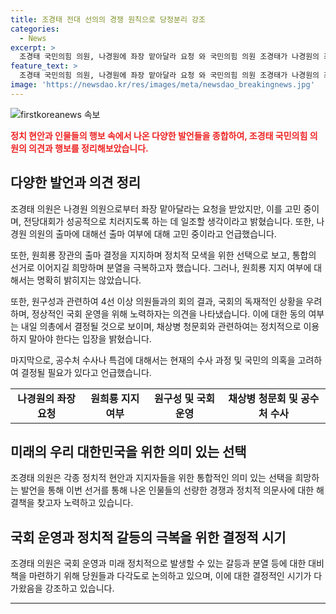 ```yaml
---
title: 조경태 전대 선의의 경쟁 원칙으로 당정분리 강조
categories:
  - News
excerpt: >
  조경태 국민의힘 의원, 나경원에 좌장 맡아달라 요청 와 국민의힘 의원 조경태가 나경원의 좌장 제의와 원희룡 출마, 채상병 청문회, 공수처 수사, 원 구성 관련 등 여론을 끌 것을 전망. 나경원 출마 가까워지며 통합의 정치를 강조하고, 친윤, 원희룡 지지에 대한 계파 극복을 희망한다는 전달. 특검 가능성 제기하며, 내일 의총에서 결론이 나올 가능성도 언급. 공수처 수사가 미흡할 경우 특검을 필요로 한다는 주장을 전하며, 채상병 청문회에 대한 문제를 다뤄 공수처 수사가 미흡한 경우 특검을 요구해야 한다는 견해를 밝히는 등 다양한 정책적 입장을 보여줬습니다.
feature_text: >
  조경태 국민의힘 의원, 나경원에 좌장 맡아달라 요청 와 국민의힘 의원 조경태가 나경원의 좌장 제의와 원희룡 출마, 채상병 청문회, 공수처 수사, 원 구성 관련 등 여론을 끌 것을 전망. 나경원 출마 가까워지며 통합의 정치를 강조하고, 친윤, 원희룡 지지에 대한 계파 극복을 희망한다는 전달. 특검 가능성 제기하며, 내일 의총에서 결론이 나올 가능성도 언급. 공수처 수사가 미흡할 경우 특검을 필요로 한다는 주장을 전하며, 채상병 청문회에 대한 문제를 다뤄 공수처 수사가 미흡한 경우 특검을 요구해야 한다는 견해를 밝히는 등 다양한 정책적 입장을 보여줬습니다.
image: 'https://newsdao.kr/res/images/meta/newsdao_breakingnews.jpg'
---
```


<p><img src="https://newsdao.kr/res/images/meta/newsdao_breakingnews.jpg" alt="firstkoreanews 속보" /></p>

<p><b><span style="color: #ee2323;">정치 현안과 인물들의 행보 속에서 나온 다양한 발언들을 종합하여, 조경태 국민의힘 의원의 의견과 행보를 정리해보았습니다.</span></b></p>

<h2 data-ke-size="size26">다양한 발언과 의견 정리</h2>

<p data-ke-size="size16">조경태 의원은 나경원 의원으로부터 좌장 맡아달라는 요청을 받았지만, 이를 고민 중이며, 전당대회가 성공적으로 치러지도록 하는 데 일조할 생각이라고 밝혔습니다. 또한, 나경원 의원의 출마에 대해선 출마 여부에 대해 고민 중이라고 언급했습니다.</p> 

<p data-ke-size="size16">또한, 원희룡 장관의 출마 결정을 지지하며 정치적 모색을 위한 선택으로 보고, 통합의 선거로 이어지길 희망하며 분열을 극복하고자 했습니다. 그러나, 원희룡 지지 여부에 대해서는 명확히 밝히지는 않았습니다.</p>

<p data-ke-size="size16">또한, 원구성과 관련하여 4선 이상 의원들과의 회의 결과, 국회의 독재적인 상황을 우려하며, 정상적인 국회 운영을 위해 노력하자는 의견을 나타냈습니다. 이에 대한 동의 여부는 내일 의총에서 결정될 것으로 보이며, 채상병 청문회와 관련하여는 정치적으로 이용하지 말아야 한다는 입장을 밝혔습니다.</p>

<p data-ke-size="size16">마지막으로, 공수처 수사나 특검에 대해서는 현재의 수사 과정 및 국민의 의혹을 고려하여 결정될 필요가 있다고 언급했습니다.</p>

<table>
  <tr>
    <td style="text-align: center; height: 17px;"><b>나경원의 좌장 요청</b></td>
    <td style="text-align: center; height: 17px;"><b>원희룡 지지 여부</b></td>
    <td style="text-align: center; height: 17px;"><b>원구성 및 국회 운영</b></td>
    <td style="text-align: center; height: 17px;"><b>채상병 청문회 및 공수처 수사</b></td>
  </tr>
</table>

<h2 data-ke-size="size26">미래의 우리 대한민국을 위한 의미 있는 선택</h2>

<p data-ke-size="size16">조경태 의원은 각종 정치적 현안과 지지자들을 위한 통합적인 의미 있는 선택을 희망하는 발언을 통해 이번 선거를 통해 나온 인물들의 선량한 경쟁과 정치적 의문사에 대한 해결책을 찾고자 노력하고 있습니다.</p>

<h2 data-ke-size="size26">국회 운영과 정치적 갈등의 극복을 위한 결정적 시기</h2>

<p data-ke-size="size16">조경태 의원은 국회 운영과 미래 정치적으로 발생할 수 있는 갈등과 분열 등에 대한 대비책을 마련하기 위해 당원들과 다각도로 논의하고 있으며, 이에 대한 결정적인 시기가 다가왔음을 강조하고 있습니다.</p>

<hr>

<p data-ke-size="size16">&nbsp;</p>

